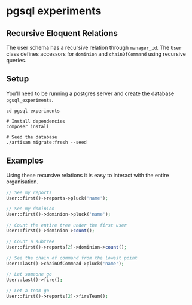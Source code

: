 # pgsql experiments

## Recursive Eloquent Relations

The user schema has a recursive relation through `manager_id`. The `User` class defines accessors for `dominion` and `chainOfCommand` using recursive queries. 

## Setup

You'll need to be running a postgres server and create the database `pgsql_experiments`.

```shell
cd pgsql-experiments

# Install dependencies
composer install

# Seed the database
./artisan migrate:fresh --seed
```

## Examples

Using these recursive relations it is easy to interact with the entire organisation.

```php
// See my reports
User::first()->reports->pluck('name');

// See my dominion
User::first()->dominion->pluck('name');

// Count the entire tree under the first user
User::first()->dominion->count();

// Count a subtree
User::first()->reports[2]->dominion->count();

// See the chain of command from the lowest point
User::last()->chainOfCommnad->pluck('name');

// Let someone go
User::last()->fire();

// Let a team go
User::first()->reports[2]->fireTeam();
```
